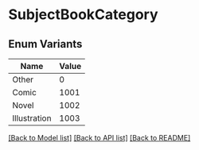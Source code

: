 # SubjectBookCategory

## Enum Variants

| Name | Value |
|---- | -----|
| Other | 0 |
| Comic | 1001 |
| Novel | 1002 |
| Illustration | 1003 |


[[Back to Model list]](../README.md#documentation-for-models) [[Back to API list]](../README.md#documentation-for-api-endpoints) [[Back to README]](../README.md)


